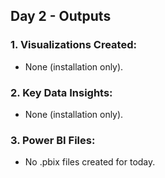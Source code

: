 ## Day 2 - Outputs

### 1. Visualizations Created:
-  None (installation only).

### 2. Key Data Insights:
- None (installation only).

### 3. Power BI Files:
- No .pbix files created for today.
